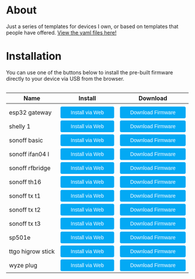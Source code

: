 # About
<script type="module" src="https://unpkg.com/esp-web-tools@5.2.0/dist/web/install-button.js?module"></script>
<style>
    button:hover {
    box-shadow: rgb(0 0 0 / 14%) 0px 4px 8px 0px, rgb(0 0 0 / 12%) 0px 1px 7px 0px, rgb(0 0 0 / 20%) 0px 3px 1px -1px;
    }
    button {
        position: relative;
        cursor: pointer;
        font-size: 14px;
        padding: 8px 28px;
        color: var(--esp-tools-button-text-color, #fff);
        background-color: var(--esp-tools-button-color, #03a9f4);
        border: none;
        border-radius: 4px;
        
</style>
Just a series of templates for devices I own, or based on templates that people have offered. 
[View the yaml files here!](https://github.com/cpyarger/esphome-templates)

# Installation

You can use one of the buttons below to install the pre-built firmware directly to your device via USB from the browser.
<table width="60%" style="float:left">
<thead>
    <tr>
        <th>Name</th><th>Install</th><th>Download</th>
    </tr>
</thead>
<tbody>
<tr><td></td><td></td><td></td></tr>
<tr><td> esp32 gateway </td><td> <esp-web-install-button manifest='./esp32-gateway-esp32/manifest.json'><button slot=activate>Install via Web</button></esp-web-install-button> </td><td> <a href='esp32-gateway-esp32/esp32-gateway-esp32.bin'><button>Download Firmware</button></a> </td></tr>
<tr><td> shelly 1 </td><td> <esp-web-install-button manifest='./shelly-1-esp8266/manifest.json'><button slot=activate>Install via Web</button></esp-web-install-button> </td><td> <a href='shelly-1-esp8266/shelly-1-esp8266.bin'><button>Download Firmware</button></a> </td></tr>
<tr><td> sonoff basic </td><td> <esp-web-install-button manifest='./sonoff-basic-esp8266/manifest.json'><button slot=activate>Install via Web</button></esp-web-install-button> </td><td> <a href='sonoff-basic-esp8266/sonoff-basic-esp8266.bin'><button>Download Firmware</button></a> </td></tr>
<tr><td> sonoff ifan04 l </td><td> <esp-web-install-button manifest='./sonoff-ifan04-l-esp8266/manifest.json'><button slot=activate>Install via Web</button></esp-web-install-button> </td><td> <a href='sonoff-ifan04-l-esp8266/sonoff-ifan04-l-esp8266.bin'><button>Download Firmware</button></a> </td></tr>
<tr><td> sonoff rfbridge </td><td> <esp-web-install-button manifest='./sonoff-rfbridge-esp8266/manifest.json'><button slot=activate>Install via Web</button></esp-web-install-button> </td><td> <a href='sonoff-rfbridge-esp8266/sonoff-rfbridge-esp8266.bin'><button>Download Firmware</button></a> </td></tr>
<tr><td> sonoff th16 </td><td> <esp-web-install-button manifest='./sonoff-th16-esp8266/manifest.json'><button slot=activate>Install via Web</button></esp-web-install-button> </td><td> <a href='sonoff-th16-esp8266/sonoff-th16-esp8266.bin'><button>Download Firmware</button></a> </td></tr>
<tr><td> sonoff tx t1 </td><td> <esp-web-install-button manifest='./sonoff-tx-t1-esp8266/manifest.json'><button slot=activate>Install via Web</button></esp-web-install-button> </td><td> <a href='sonoff-tx-t1-esp8266/sonoff-tx-t1-esp8266.bin'><button>Download Firmware</button></a> </td></tr>
<tr><td> sonoff tx t2 </td><td> <esp-web-install-button manifest='./sonoff-tx-t2-esp8266/manifest.json'><button slot=activate>Install via Web</button></esp-web-install-button> </td><td> <a href='sonoff-tx-t2-esp8266/sonoff-tx-t2-esp8266.bin'><button>Download Firmware</button></a> </td></tr>
<tr><td> sonoff tx t3 </td><td> <esp-web-install-button manifest='./sonoff-tx-t3-esp8266/manifest.json'><button slot=activate>Install via Web</button></esp-web-install-button> </td><td> <a href='sonoff-tx-t3-esp8266/sonoff-tx-t3-esp8266.bin'><button>Download Firmware</button></a> </td></tr>
<tr><td> sp501e </td><td> <esp-web-install-button manifest='./sp501e-esp8266/manifest.json'><button slot=activate>Install via Web</button></esp-web-install-button> </td><td> <a href='sp501e-esp8266/sp501e-esp8266.bin'><button>Download Firmware</button></a> </td></tr>
<tr><td> ttgo higrow stick </td><td> <esp-web-install-button manifest='./ttgo-higrow-stick-esp32/manifest.json'><button slot=activate>Install via Web</button></esp-web-install-button> </td><td> <a href='ttgo-higrow-stick-esp32/ttgo-higrow-stick-esp32.bin'><button>Download Firmware</button></a> </td></tr>
<tr><td> wyze plug </td><td> <esp-web-install-button manifest='./wyze-plug-esp8266/manifest.json'><button slot=activate>Install via Web</button></esp-web-install-button> </td><td> <a href='wyze-plug-esp8266/wyze-plug-esp8266.bin'><button>Download Firmware</button></a> </td></tr>
</tbody></table><br>
